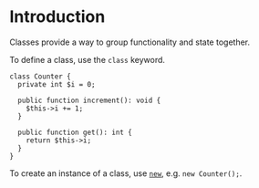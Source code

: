 # Introduction

Classes provide a way to group functionality and state together.

To define a class, use the `class` keyword.

```hack
class Counter {
  private int $i = 0;

  public function increment(): void {
    $this->i += 1;
  }

  public function get(): int {
    return $this->i;
  }
}
```

To create an instance of a class, use
[`new`](/hack/expressions-and-operators/new), e.g. `new Counter();`.
